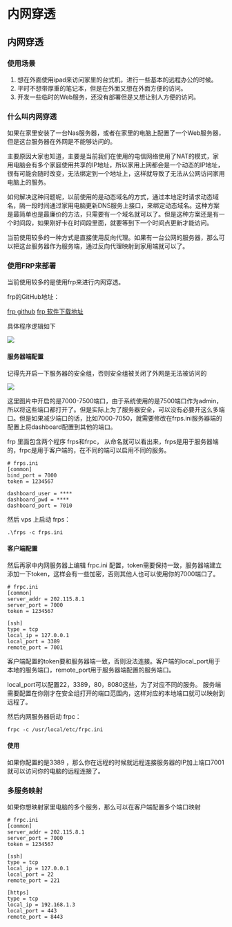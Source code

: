 # 内网穿透



## 内网穿透

### 使用场景

1. 想在外面使用ipad来访问家里的台式机，进行一些基本的远程办公的时候。
2. 平时不想带厚重的笔记本，但是在外面又想在外面方便的访问。
3. 开发一些临时的Web服务，还没有部署但是又想让别人方便的访问。

### 什么叫内网穿透

如果在家里安装了一台Nas服务器，或者在家里的电脑上配置了一个Web服务器，但是这台服务器在外网是不能够访问的。

主要原因大家也知道，主要是当前我们在使用的电信网络使用了NAT的模式，家用电脑会有多个家庭使用共享的IP地址，所以家用上网都会是一个动态的IP地址，很有可能会随时改变，无法绑定到一个地址上，这样就导致了无法从公网访问家用电脑上的服务。

如何解决这种问题呢，以前使用的是动态域名的方式，通过本地定时请求动态域名，隔一段时间通过家用电脑更新DNS服务上接口，来绑定动态域名。这种方案是最简单也是最廉价的方法，只需要有一个域名就可以了。但是这种方案还是有一个时间段，如果刚好卡在时间段里面，就要等到下一个时间点更新才能访问。

当前使用较多的一种方式是直接使用反向代理。如果有一台公网的服务器，那么可以把这台服务器作为服务端，通过反向代理映射到家用端就可以了。

### 使用FRP来部署

当前使用较多的是使用frp来进行内网穿透。

frp的GitHub地址：

[frp github](https://github.com/fatedier/frp) [frp 软件下载地址](https://github.com/fatedier/frp/releases)

具体程序逻辑如下

![](https://ossp.pengjunjie.com/mweb/16270100504729.jpg)

#### 服务器端配置

记得先开启一下服务器的安全组，否则安全组被关闭了外网是无法被访问的

![](https://ossp.pengjunjie.com/mweb/16270105569907.jpg)

这里图片中开启的是7000-7500端口，由于系统使用的是7500端口作为admin，所以将这些端口都打开了。但是实际上为了服务器安全，可以没有必要开这么多端口。但是如果减少端口的话，比如7000-7050，就需要修改在frps.ini服务器端的配置上将dashboard配置到其他的端口。

frp 里面包含两个程序 frps和frpc， 从命名就可以看出来，frps是用于服务器端的，frpc是用于客户端的，在不同的端可以启用不同的服务。

```text
# frps.ini
[common]
bind_port = 7000
token = 1234567

dashboard_user = ****
dashboard_pwd = ****
dashboard_port = 7010
```

然后 vps 上启动 frps：

```text
.\frps -c frps.ini
```

#### 客户端配置

然后再家中内网服务器上编辑 frpc.ini 配置，token需要保持一致，服务器端建立添加一下token，这样会有一些加密，否则其他人也可以使用你的7000端口了。

```text
# frpc.ini
[common]
server_addr = 202.115.8.1
server_port = 7000
token = 1234567

[ssh]
type = tcp
local_ip = 127.0.0.1
local_port = 3389
remote_port = 7001
```

客户端配置的token要和服务器端一致，否则没法连接。客户端的local\_port用于本地的服务端口，remote\_port用于服务器端配置的服务端口。

local\_port可以配置22，3389，80，8080这些，为了对应不同的服务。 服务端需要配置在你刚才在安全组打开的端口范围内，这样对应的本地端口就可以映射到远程了。

然后内网服务器启动 frpc：

```text
frpc -c /usr/local/etc/frpc.ini
```

#### 使用

如果你配置的是3389 ，那么你在远程的时候就远程连接服务器的IP加上端口7001就可以访问你的电脑的远程连接了。

### 多服务映射

如果你想映射家里电脑的多个服务，那么可以在客户端配置多个端口映射

```text
# frpc.ini
[common]
server_addr = 202.115.8.1
server_port = 7000
token = 1234567

[ssh]
type = tcp
local_ip = 127.0.0.1
local_port = 22
remote_port = 221

[https]
type = tcp
local_ip = 192.168.1.3
local_port = 443
remote_port = 8443
```

